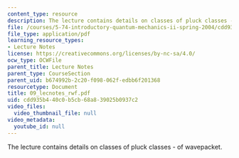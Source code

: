 ```yaml
---
content_type: resource
description: The lecture contains details on classes of pluck classes - of wavepacket.
file: /courses/5-74-introductory-quantum-mechanics-ii-spring-2004/cdd935b440c0b5cb68a839025b0937c2_09_lecnotes_rwf.pdf
file_type: application/pdf
learning_resource_types:
- Lecture Notes
license: https://creativecommons.org/licenses/by-nc-sa/4.0/
ocw_type: OCWFile
parent_title: Lecture Notes
parent_type: CourseSection
parent_uid: b674992b-2c20-f098-062f-edbb6f201368
resourcetype: Document
title: 09_lecnotes_rwf.pdf
uid: cdd935b4-40c0-b5cb-68a8-39025b0937c2
video_files:
  video_thumbnail_file: null
video_metadata:
  youtube_id: null
---
```

The lecture contains details on classes of pluck classes - of wavepacket.